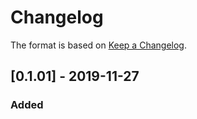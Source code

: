 # Changelog

The format is based on [Keep a Changelog](https://keepachangelog.com/en/1.0.0/).

## [0.1.01] - 2019-11-27
### Added
